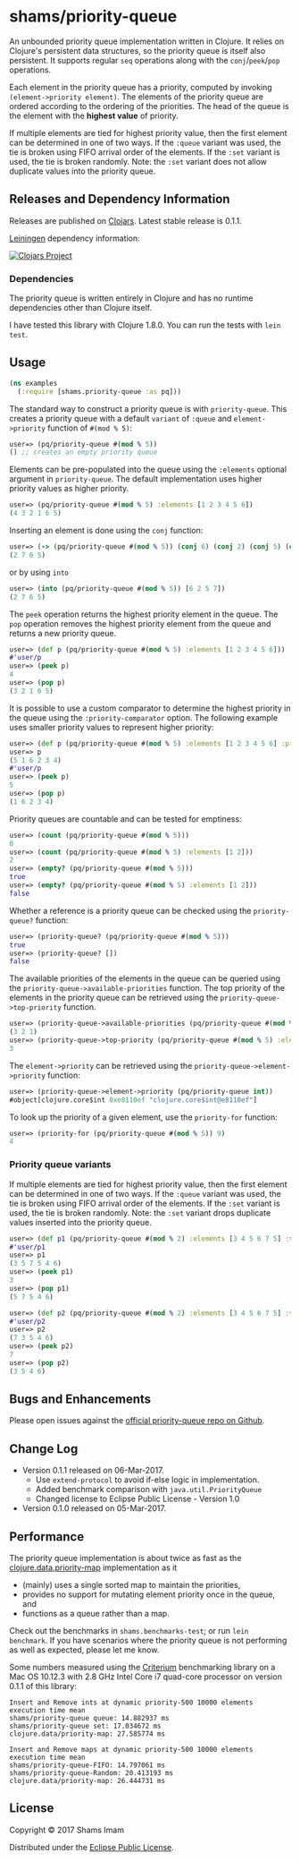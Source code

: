 # shams/priority-queue

An unbounded priority queue implementation written in Clojure. 
It relies on Clojure's persistent data structures, so the priority queue is itself also persistent.
It supports regular `seq` operations along with the `conj`/`peek`/`pop` operations.

Each element in the priority queue has a priority, computed by invoking `(element->priority element)`.
The elements of the priority queue are ordered according to the ordering of the priorities. 
The head of the queue is the element with the **highest value** of priority. 

If multiple elements are tied for highest priority value, then the first element can be determined in one of two ways. If the `:queue` variant was used, the tie is broken using FIFO arrival order of the elements. 
If the `:set` variant is used, the tie is broken randomly.
Note: the `:set` variant does not allow duplicate values into the priority queue.


## Releases and Dependency Information

Releases are published on [Clojars].
Latest stable release is 0.1.1.

[Leiningen] dependency information:

[![Clojars Project](https://img.shields.io/clojars/v/shams/priority-queue.svg)](https://clojars.org/shams/priority-queue)


### Dependencies

The priority queue is written entirely in Clojure and has no runtime dependencies other than Clojure itself.

I have tested this library with Clojure 1.8.0. You can run the tests with `lein test`.


## Usage

```clojure
(ns examples
  (:require [shams.priority-queue :as pq]))
```  

The standard way to construct a priority queue is with `priority-queue`.
This creates a priority queue with a default `variant` of `:queue` and `element->priority` function of `#(mod % 5)`:
```clojure
user=> (pq/priority-queue #(mod % 5))
() ;; creates an empty priority queue
```

Elements can be pre-populated into the queue using the `:elements` optional argument in `priority-queue`.
The default implementation uses higher priority values as higher priority.
```clojure
user=> (pq/priority-queue #(mod % 5) :elements [1 2 3 4 5 6])
(4 3 2 1 6 5)
```

Inserting an element is done using the `conj` function:
```clojure
user=> (-> (pq/priority-queue #(mod % 5)) (conj 6) (conj 2) (conj 5) (conj 7))
(2 7 6 5)
```
or by using `into`
```clojure
user=> (into (pq/priority-queue #(mod % 5)) [6 2 5 7])
(2 7 6 5)
```

The `peek` operation returns the highest priority element in the queue.
The `pop` operation removes the highest priority element from the queue and returns a new priority queue.
```clojure
user=> (def p (pq/priority-queue #(mod % 5) :elements [1 2 3 4 5 6]))
#'user/p
user=> (peek p)
4
user=> (pop p)
(3 2 1 6 5)
```

It is possible to use a custom comparator to determine the highest priority in the queue using the `:priority-comparator` option.
The following example uses smaller priority values to represent higher priority:
```clojure
user=> (def p (pq/priority-queue #(mod % 5) :elements [1 2 3 4 5 6] :priority-comparator compare))
user=> p
(5 1 6 2 3 4)
#'user/p
user=> (peek p)
5
user=> (pop p)
(1 6 2 3 4)
```

Priority queues are countable and can be tested for emptiness:
```clojure
user=> (count (pq/priority-queue #(mod % 5)))
0
user=> (count (pq/priority-queue #(mod % 5) :elements [1 2]))
2
user=> (empty? (pq/priority-queue #(mod % 5)))
true
user=> (empty? (pq/priority-queue #(mod % 5) :elements [1 2]))
false
```

Whether a reference is a priority queue can be checked using the `priority-queue?` function:
```clojure
user=> (priority-queue? (pq/priority-queue #(mod % 5)))
true
user=> (priority-queue? [])
false
```

The available priorities of the elements in the queue can be queried using the `priority-queue->available-priorities` function. 
The top priority of the elements in the priority queue can be retrieved using the `priority-queue->top-priority` function.
```clojure
user=> (priority-queue->available-priorities (pq/priority-queue #(mod % 5) :elements [1 2 3 6]))
(3 2 1)
user=> (priority-queue->top-priority (pq/priority-queue #(mod % 5) :elements [1 2 3 6]))
3
```

The `element->priority` can be retrieved using the `priority-queue->element->priority` function:
```clojure
user=> (priority-queue->element->priority (pq/priority-queue int))
#object[clojure.core$int 0xe8110ef "clojure.core$int@e8110ef"]
```

To look up the priority of a given element, use the `priority-for` function:
```clojure
user=> (priority-for (pq/priority-queue #(mod % 5)) 9)
4
```

### Priority queue variants

If multiple elements are tied for highest priority value, then the first element can be determined in one of two ways. If the `:queue` variant was used, the tie is broken using FIFO arrival order of the elements. 
If the `:set` variant is used, the tie is broken randomly.
Note: the `:set` variant drops duplicate values inserted into the priority queue.

```clojure
user=> (def p1 (pq/priority-queue #(mod % 2) :elements [3 4 5 6 7 5] :variant :queue))
#'user/p1
user=> p1
(3 5 7 5 4 6)
user=> (peek p1)
3
user=> (pop p1)
(5 7 5 4 6)

user=> (def p2 (pq/priority-queue #(mod % 2) :elements [3 4 5 6 7 5] :variant :set))
#'user/p2
user=> p2
(7 3 5 4 6)
user=> (peek p2)
7
user=> (pop p2)
(3 5 4 6)
```


## Bugs and Enhancements

Please open issues against the [official priority-queue repo on Github](https://github.com/shamsimam/clj-priority-queue/issues).


## Change Log

* Version 0.1.1 released on 06-Mar-2017.
  * Use `extend-protocol` to avoid if-else logic in implementation.
  * Added benchmark comparison with `java.util.PriorityQueue`
  * Changed license to Eclipse Public License - Version 1.0
* Version 0.1.0 released on 05-Mar-2017.


## Performance

The priority queue implementation is about twice as fast as the [clojure.data.priority-map](https://github.com/clojure/data.priority-map) implementation as it
* (mainly) uses a single sorted map to maintain the priorities, 
* provides no support for mutating element priority once in the queue, and
* functions as a queue rather than a map.

Check out the benchmarks in `shams.benchmarks-test`; or run `lein benchmark`. 
If you have scenarios where the priority queue is not performing as well as expected, please let me know.

Some numbers measured using the [Criterium] benchmarking library on a Mac OS 10.12.3 with 2.8 GHz Intel Core i7
quad-core processor on version 0.1.1 of this library:
```
Insert and Remove ints at dynamic priority-500 10000 elements execution time mean
shams/priority-queue queue: 14.882937 ms
shams/priority-queue set: 17.034672 ms
clojure.data/priority-map: 27.585774 ms

Insert and Remove maps at dynamic priority-500 10000 elements execution time mean
shams/priority-queue-FIFO: 14.797061 ms
shams/priority-queue-Random: 20.413193 ms
clojure.data/priority-map: 26.444731 ms
```


## License

Copyright © 2017 Shams Imam

Distributed under the [Eclipse Public License](https://www.eclipse.org/legal/epl-v10.html).


[Clojars]: http://clojars.org/
[Criterium]: https://github.com/hugoduncan/criterium
[Leiningen]: http://leiningen.org/
